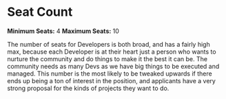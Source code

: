 # Seat Count

**__Minimum Seats:__** 4
**__Maximum Seats:__** 10

The number of seats for Developers is both broad, and has a fairly high max, because each Developer is at their heart just a person who wants to nurture the community and do things to make it the best it can be. The community needs as many Devs as we have big things to be executed and managed. This number is the most likely to be tweaked upwards if there ends up being a ton of interest in the position, and applicants have a very strong proposal for the kinds of projects they want to do.
